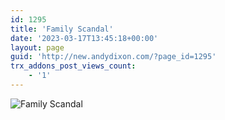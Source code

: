 ```yaml
---
id: 1295
title: 'Family Scandal'
date: '2023-03-17T13:45:18+00:00'
layout: page
guid: 'http://new.andydixon.com/?page_id=1295'
trx_addons_post_views_count:
    - '1'
---
```


![Family Scandal](https://i0.wp.com/assets.g8x2.ldn.idrivee2-23.com/posters/Family%20Scandal%2001.jpg?w=1200&ssl=1 "Family Scandal")